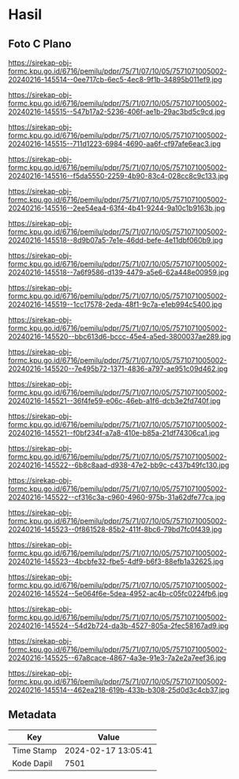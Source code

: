 # Hasil

## Foto C Plano

https://sirekap-obj-formc.kpu.go.id/6716/pemilu/pdpr/75/71/07/10/05/7571071005002-20240216-145514--0ee717cb-6ec5-4ec8-9f1b-34895b011ef9.jpg

https://sirekap-obj-formc.kpu.go.id/6716/pemilu/pdpr/75/71/07/10/05/7571071005002-20240216-145515--547b17a2-5236-406f-ae1b-29ac3bd5c9cd.jpg

https://sirekap-obj-formc.kpu.go.id/6716/pemilu/pdpr/75/71/07/10/05/7571071005002-20240216-145515--711d1223-6984-4690-aa6f-cf97afe6eac3.jpg

https://sirekap-obj-formc.kpu.go.id/6716/pemilu/pdpr/75/71/07/10/05/7571071005002-20240216-145516--f5da5550-2259-4b90-83c4-028cc8c9c133.jpg

https://sirekap-obj-formc.kpu.go.id/6716/pemilu/pdpr/75/71/07/10/05/7571071005002-20240216-145516--2ee54ea4-63f4-4b41-9244-9a10c1b9163b.jpg

https://sirekap-obj-formc.kpu.go.id/6716/pemilu/pdpr/75/71/07/10/05/7571071005002-20240216-145518--8d9b07a5-7e1e-46dd-befe-4e11dbf060b9.jpg

https://sirekap-obj-formc.kpu.go.id/6716/pemilu/pdpr/75/71/07/10/05/7571071005002-20240216-145518--7a6f9586-d139-4479-a5e6-62a448e00959.jpg

https://sirekap-obj-formc.kpu.go.id/6716/pemilu/pdpr/75/71/07/10/05/7571071005002-20240216-145519--1cc17578-2eda-48f1-9c7a-e1eb994c5400.jpg

https://sirekap-obj-formc.kpu.go.id/6716/pemilu/pdpr/75/71/07/10/05/7571071005002-20240216-145520--bbc613d6-bccc-45e4-a5ed-3800037ae289.jpg

https://sirekap-obj-formc.kpu.go.id/6716/pemilu/pdpr/75/71/07/10/05/7571071005002-20240216-145520--7e495b72-1371-4836-a797-ae951c09d462.jpg

https://sirekap-obj-formc.kpu.go.id/6716/pemilu/pdpr/75/71/07/10/05/7571071005002-20240216-145521--36f4fe59-e06c-46eb-a1f6-dcb3e2fd740f.jpg

https://sirekap-obj-formc.kpu.go.id/6716/pemilu/pdpr/75/71/07/10/05/7571071005002-20240216-145521--f0bf234f-a7a8-410e-b85a-21df74306ca1.jpg

https://sirekap-obj-formc.kpu.go.id/6716/pemilu/pdpr/75/71/07/10/05/7571071005002-20240216-145522--6b8c8aad-d938-47e2-bb9c-c437b49fc130.jpg

https://sirekap-obj-formc.kpu.go.id/6716/pemilu/pdpr/75/71/07/10/05/7571071005002-20240216-145522--cf316c3a-c960-4960-975b-31a62dfe77ca.jpg

https://sirekap-obj-formc.kpu.go.id/6716/pemilu/pdpr/75/71/07/10/05/7571071005002-20240216-145523--0f861528-85b2-411f-8bc6-79bd7fc0f439.jpg

https://sirekap-obj-formc.kpu.go.id/6716/pemilu/pdpr/75/71/07/10/05/7571071005002-20240216-145523--4bcbfe32-fbe5-4df9-b6f3-88efb1a32625.jpg

https://sirekap-obj-formc.kpu.go.id/6716/pemilu/pdpr/75/71/07/10/05/7571071005002-20240216-145524--5e064f6e-5dea-4952-ac4b-c05fc0224fb6.jpg

https://sirekap-obj-formc.kpu.go.id/6716/pemilu/pdpr/75/71/07/10/05/7571071005002-20240216-145524--54d2b724-da3b-4527-805a-2fec58167ad9.jpg

https://sirekap-obj-formc.kpu.go.id/6716/pemilu/pdpr/75/71/07/10/05/7571071005002-20240216-145525--67a8cace-4867-4a3e-91e3-7a2e2a7eef36.jpg

https://sirekap-obj-formc.kpu.go.id/6716/pemilu/pdpr/75/71/07/10/05/7571071005002-20240216-145514--462ea218-619b-433b-b308-25d0d3c4cb37.jpg


## Metadata

| Key        | Value               |
| ---------- | ------------------- |
| Time Stamp | 2024-02-17 13:05:41 |
| Kode Dapil | 7501                |



